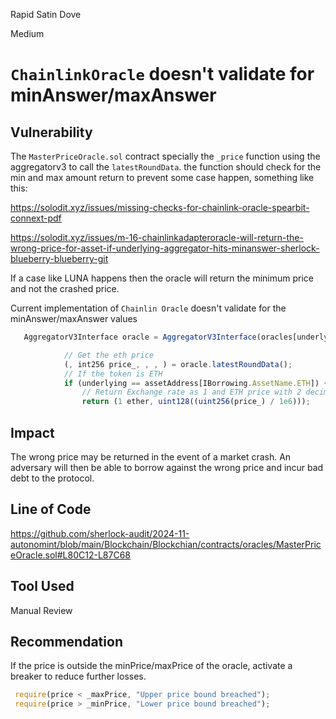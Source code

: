 Rapid Satin Dove

Medium

# `ChainlinkOracle` doesn't validate for minAnswer/maxAnswer


## Vulnerability
The `MasterPriceOracle.sol` contract specially the `_price` function using the aggregatorv3 to call the `latestRoundData`. the function should check for the min and max amount return to prevent some case happen, something like this:

<https://solodit.xyz/issues/missing-checks-for-chainlink-oracle-spearbit-connext-pdf>

<https://solodit.xyz/issues/m-16-chainlinkadapteroracle-will-return-the-wrong-price-for-asset-if-underlying-aggregator-hits-minanswer-sherlock-blueberry-blueberry-git>

If a case like LUNA happens then the oracle will return the minimum price and not the crashed price.

Current implementation of `Chainlin Oracle` doesn't validate for the minAnswer/maxAnswer values
```javascript
   AggregatorV3Interface oracle = AggregatorV3Interface(oracles[underlying]);

            // Get the eth price
            (, int256 price_, , , ) = oracle.latestRoundData();
            // If the token is ETH
            if (underlying == assetAddress[IBorrowing.AssetName.ETH]) {
                // Return Exchange rate as 1 and ETH price with 2 decimals
                return (1 ether, uint128((uint256(price_) / 1e6)));
```

## Impact
The wrong price may be returned in the event of a market crash. An adversary will then be able to borrow against the wrong price and incur bad debt to the protocol.
## Line of Code
https://github.com/sherlock-audit/2024-11-autonomint/blob/main/Blockchain/Blockchian/contracts/oracles/MasterPriceOracle.sol#L80C12-L87C68
## Tool Used
Manual Review
## Recommendation
If the price is outside the minPrice/maxPrice of the oracle, activate a breaker to reduce further losses.
```javascript
 require(price < _maxPrice, "Upper price bound breached");
 require(price > _minPrice, "Lower price bound breached");
```